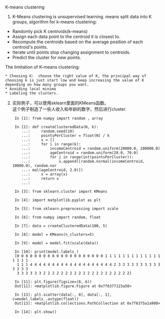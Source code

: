 K-means clustering

1. K-Means clustering is unsupervised learning. means split data into K groups,
algorithm for k-means clustering:  

  + Randomly pick K centroids(k-means)
  + Assign each data point to the centroid it is closest to.
  + Recompute the centroids based on the average position of each centroid's points.
  + Iterate until points stop changing assignment to centroids.
  + Predict the cluster for new points.

  The limitation of K-means clustering:  

    * Choosing K:  choose the right value of K, the principal way of choosing k is just start low and keep increasing the value of K depending on how many groups you want.
    * Avoiding local minima
    * Labeling the clusters. 

2. 实际例子，可以使用sklearn里面的KMeans函数。  
这个例子制造了一些人收入和年龄的数字，然后进行cluster.  

        In [1]: from numpy import random , array 

        In [2]: def createClusteredData(N, k):
           ...:     random.seed(10)
           ...:     pointsPerCluster = float(N) / k 
           ...:     x = []
           ...:     for i in range(k):
           ...:         incomeCentroid = random.uniform(20000.0, 200000.0)
           ...:         ageCentroid = random.uniform(20.0, 70.0)
           ...:         for j in range(int(pointsPerCluster)):
           ...:             x.append([random.normal(incomeCentroid, 10000.0), random.nor
           ...: mal(ageCentroid, 2.0)])
           ...:     x = array(x)
           ...:     return x
           ...: 

        In [3]: from sklearn.cluster import KMeans

        In [4]: import matplotlib.pyplot as plt

        In [5]: from sklearn.preprocessing import scale

        In [6]: from numpy import random, float

        In [7]: data = createClusteredData(100, 5)

        In [8]: model = KMeans(n_clusters=5)

        In [9]: model = model.fit(scale(data))

        In [10]: print(model.labels_)
        [0 0 0 0 0 0 0 0 0 0 0 0 0 0 0 0 0 0 0 0 1 1 1 1 1 1 1 1 1 1 1 1 1 1 1 1 1
         1 1 1 4 4 4 4 4 4 4 4 4 4 4 4 4 4 4 4 4 4 4 2 3 3 3 3 3 3 3 3 3 3 3 3 3 3
         3 3 3 3 3 3 2 2 2 2 2 2 2 2 2 2 2 2 2 2 2 2 2 2 2 2]

        In [11]: plt.figure(figsize=(8, 6))
        Out[11]: <matplotlib.figure.Figure at 0x7f6377123a58>

        In [13]: plt.scatter(data[:, 0], data[:, 1], c=model.labels_.astype(float))
        Out[13]: <matplotlib.collections.PathCollection at 0x7f6375a1a908>

        In [14]: plt.show()


